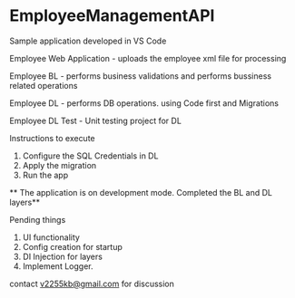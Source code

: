 # EmployeeManagementAPI
Sample application developed in  VS Code

Employee Web Application - uploads the employee xml file for processing

Employee BL - performs business validations and performs bussiness related operations

Employee DL - performs DB operations. using Code first and Migrations 

Employee DL Test - Unit testing project for DL

Instructions to execute
1. Configure the SQL Credentials in DL
2. Apply the migration
3. Run the app

** The application is on development mode. Completed the BL and DL layers**

Pending things
1. UI functionality
2. Config creation for startup
3. DI Injection for layers
4. Implement Logger.

contact  v2255kb@gmail.com for discussion 
